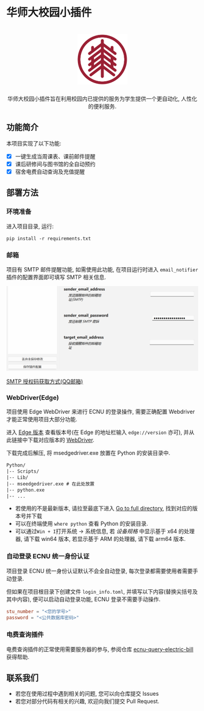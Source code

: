 # 华师大校园小插件

<div align="center">
  <h1><a href="https://github.com/azazo1/ecnu-campus-plugins"><img alt="ECNU Campus Plugins" src="assets/icon.png" width=132/></a></h1>

华师大校园小插件旨在利用校园内已提供的服务为学生提供一个更自动化, 人性化的便利服务.
</div>

## 功能简介

本项目实现了以下功能:

- [x] 一键生成当周课表、课前邮件提醒
- [x] 课后研修间与图书馆的全自动预约
- [x] 宿舍电费自动查询及充值提醒

## 部署方法

### 环境准备

进入项目目录, 运行:

```shell
pip install -r requirements.txt
```

### 邮箱

项目有 SMTP 邮件提醒功能, 如需使用此功能, 在项目运行时进入 `email_notifier` 插件的配置界面即可填写
SMTP 相关信息.

![email_notifier 插件配置界面](assets/readme/email_config.png)

[SMTP 授权码获取方式(QQ邮箱)](https://service.mail.qq.com/detail/128/53)

### WebDriver(Edge)

项目使用 Edge WebDriver 来进行 ECNU 的登录操作, 需要正确配置 Webdriver 才能正常使用项目大部分功能.

进入 [Edge 版本](edge://version) 查看版本号(在 Edge 的地址栏输入 `edge://version` 亦可),
并从此链接中下载对应版本的 [WebDriver](https://developer.microsoft.com/en-us/microsoft-edge/tools/webdriver/).

下载完成后解压, 将 msedgedriver.exe 放置在 Python 的安装目录中.

```text
Python/
|-- Scripts/
|-- Lib/
|-- mseedgedriver.exe # 在此处放置
|-- python.exe
|-- ...
```

- 若使用的不是最新版本,
  请拉至最底下进入 [Go to full directory](https://msedgewebdriverstorage.z22.web.core.windows.net/?form=MA13LH),
  找到对应的版本号并下载
- 可以在终端使用 `where python` 查看 Python 的安装目录.
- 可以通过`Win + I`打开系统 -> 系统信息, 若 _设备规格_ 中显示基于 x64 的处理器, 请下载 win64 版本,
  若显示基于 ARM 的处理器, 请下载 arm64 版本.

### 自动登录 ECNU 统一身份认证

项目登录 ECNU 统一身份认证默认不会全自动登录, 每次登录都需要使用者需要手动登录.

但如果在项目根目录下创建文件 `login_info.toml`,
并填写以下内容(替换尖括号及其中内容), 便可以启动自动登录功能, ECNU 登录不需要手动操作.

```toml
stu_number = "<您的学号>"
password = "<公共数据库密码>"
```

### 电费查询插件

电费查询插件的正常使用需要服务器的参与,
参阅仓库 [ecnu-query-electric-bill](https://github.com/azazo1/ecnu-query-electric-bill) 获得帮助.

## 联系我们

- 若您在使用过程中遇到相关的问题, 您可以向仓库提交 Issues
- 若您对部分代码有相关的兴趣, 欢迎向我们提交 Pull Request.

